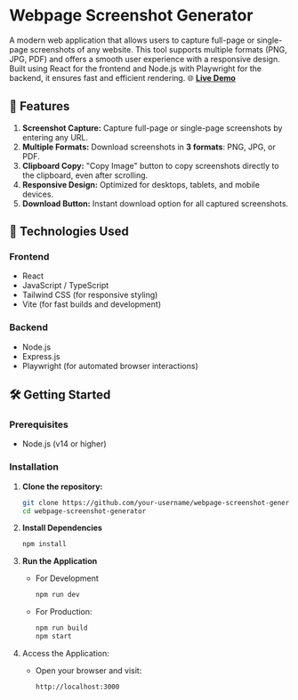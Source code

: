 # Webpage Screenshot Generator

A modern web application that allows users to capture full-page or single-page screenshots of any website. This tool supports multiple formats (PNG, JPG, PDF) and offers a smooth user experience with a responsive design. Built using React for the frontend and Node.js with Playwright for the backend, it ensures fast and efficient rendering.
🌐 **[Live Demo](https://webpage-screenshot-generator.vercel.app/)**
## 📌 Features

1. **Screenshot Capture:** Capture full-page or single-page screenshots by entering any URL.
2. **Multiple Formats:** Download screenshots in **3 formats**: PNG, JPG, or PDF.
3. **Clipboard Copy:** "Copy Image" button to copy screenshots directly to the clipboard, even after scrolling.
4. **Responsive Design:** Optimized for desktops, tablets, and mobile devices.
5. **Download Button:** Instant download option for all captured screenshots.

## 🚀 Technologies Used

### **Frontend**
- React
- JavaScript / TypeScript
- Tailwind CSS (for responsive styling)
- Vite (for fast builds and development)

### **Backend**
- Node.js
- Express.js
- Playwright (for automated browser interactions)

## 🛠️ Getting Started

### Prerequisites
- Node.js (v14 or higher)

### Installation

1. **Clone the repository:**

   ```bash
   git clone https://github.com/your-username/webpage-screenshot-generator.git
   cd webpage-screenshot-generator

2. **Install Dependencies**
   ```bash
   npm install
   
3. **Run the Application**
   - For Development
     
        ```bash
        npm run dev
   
    - For Production:
         ```bash
         npm run build
         npm start

4. Access the Application:
    - Open your browser and visit:
      ```bash
      http://localhost:3000

    

